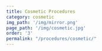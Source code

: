 ```yaml
---
title: Cosmetic Procedures
category: cosmetic
img_path: '/img/mirror.png'
page_path: '/img/cosmetic.jpg'
order: '3'
permalink: "/procedures/cosmetic/"
---
```

